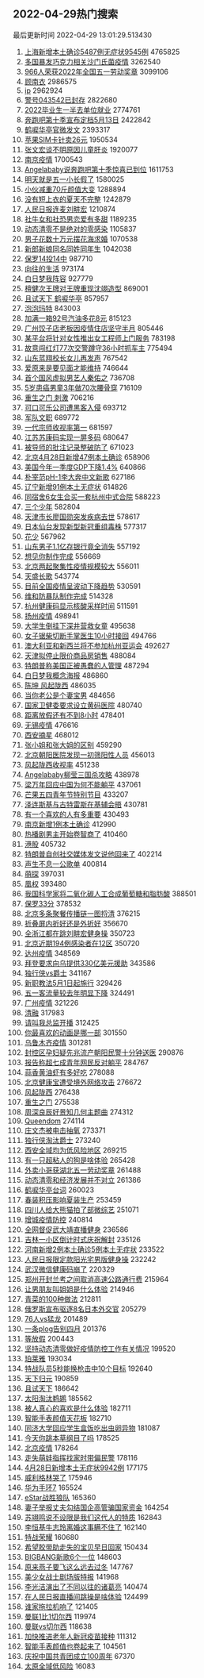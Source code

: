 ## 2022-04-29热门搜索 
最后更新时间 2022-04-29 13:01:29.513430 
1. [上海新增本土确诊5487例无症状9545例](https://s.weibo.com/weibo?q=%23%E4%B8%8A%E6%B5%B7%E6%96%B0%E5%A2%9E%E6%9C%AC%E5%9C%9F%E7%A1%AE%E8%AF%8A5487%E4%BE%8B%E6%97%A0%E7%97%87%E7%8A%B69545%E4%BE%8B%23&Refer=top) 4765825
1. [多国暴发巧克力相关沙门氏菌疫情](https://s.weibo.com/weibo?q=%23%E5%A4%9A%E5%9B%BD%E6%9A%B4%E5%8F%91%E5%B7%A7%E5%85%8B%E5%8A%9B%E7%9B%B8%E5%85%B3%E6%B2%99%E9%97%A8%E6%B0%8F%E8%8F%8C%E7%96%AB%E6%83%85%23&Refer=top) 3262540
1. [966人荣获2022年全国五一劳动奖章](https://s.weibo.com/weibo?q=%23966%E4%BA%BA%E8%8D%A3%E8%8E%B72022%E5%B9%B4%E5%85%A8%E5%9B%BD%E4%BA%94%E4%B8%80%E5%8A%B3%E5%8A%A8%E5%A5%96%E7%AB%A0%23&Refer=top) 3099106
1. [顾南衣](https://s.weibo.com/weibo?q=%23%E9%A1%BE%E5%8D%97%E8%A1%A3%23&Refer=top) 2986575
1. [ip](https://s.weibo.com/weibo?q=ip&Refer=top) 2962924
1. [警号043542已封存](https://s.weibo.com/weibo?q=%23%E8%AD%A6%E5%8F%B7043542%E5%B7%B2%E5%B0%81%E5%AD%98%23&Refer=top) 2822680
1. [2022毕业生一半去单位就业](https://s.weibo.com/weibo?q=%232022%E6%AF%95%E4%B8%9A%E7%94%9F%E4%B8%80%E5%8D%8A%E5%8E%BB%E5%8D%95%E4%BD%8D%E5%B0%B1%E4%B8%9A%23&Refer=top) 2774761
1. [奔跑吧第十季宣布定档5月13日](https://s.weibo.com/weibo?q=%23%E5%A5%94%E8%B7%91%E5%90%A7%E7%AC%AC%E5%8D%81%E5%AD%A3%E5%AE%A3%E5%B8%83%E5%AE%9A%E6%A1%A35%E6%9C%8813%E6%97%A5%23&Refer=top) 2422842
1. [鹤唳华亭官微发文](https://s.weibo.com/weibo?q=%23%E9%B9%A4%E5%94%B3%E5%8D%8E%E4%BA%AD%E5%AE%98%E5%BE%AE%E5%8F%91%E6%96%87%23&Refer=top) 2393317
1. [苹果SIM卡针卖26元](https://s.weibo.com/weibo?q=%23%E8%8B%B9%E6%9E%9CSIM%E5%8D%A1%E9%92%88%E5%8D%9626%E5%85%83%23&Refer=top) 1950534
1. [张文宏谈不明原因儿童肝炎](https://s.weibo.com/weibo?q=%23%E5%BC%A0%E6%96%87%E5%AE%8F%E8%B0%88%E4%B8%8D%E6%98%8E%E5%8E%9F%E5%9B%A0%E5%84%BF%E7%AB%A5%E8%82%9D%E7%82%8E%23&Refer=top) 1920077
1. [南京疫情](https://s.weibo.com/weibo?q=%23%E5%8D%97%E4%BA%AC%E7%96%AB%E6%83%85%23&Refer=top) 1700543
1. [Angelababy说奔跑吧第十季惊喜已到位](https://s.weibo.com/weibo?q=%23Angelababy%E8%AF%B4%E5%A5%94%E8%B7%91%E5%90%A7%E7%AC%AC%E5%8D%81%E5%AD%A3%E6%83%8A%E5%96%9C%E5%B7%B2%E5%88%B0%E4%BD%8D%23&Refer=top) 1611753
1. [明天就是五一小长假了](https://s.weibo.com/weibo?q=%23%E6%98%8E%E5%A4%A9%E5%B0%B1%E6%98%AF%E4%BA%94%E4%B8%80%E5%B0%8F%E9%95%BF%E5%81%87%E4%BA%86%23&Refer=top) 1580025
1. [小伙减重70斤颜值大变](https://s.weibo.com/weibo?q=%23%E5%B0%8F%E4%BC%99%E5%87%8F%E9%87%8D70%E6%96%A4%E9%A2%9C%E5%80%BC%E5%A4%A7%E5%8F%98%23&Refer=top) 1288894
1. [没有短上衣的夏天不完整](https://s.weibo.com/weibo?q=%23%E6%B2%A1%E6%9C%89%E7%9F%AD%E4%B8%8A%E8%A1%A3%E7%9A%84%E5%A4%8F%E5%A4%A9%E4%B8%8D%E5%AE%8C%E6%95%B4%23&Refer=top) 1242879
1. [人民日报连麦刘畊宏](https://s.weibo.com/weibo?q=%23%E4%BA%BA%E6%B0%91%E6%97%A5%E6%8A%A5%E8%BF%9E%E9%BA%A6%E5%88%98%E7%95%8A%E5%AE%8F%23&Refer=top) 1210874
1. [社牛女和社恐男恋爱有多甜](https://s.weibo.com/weibo?q=%23%E7%A4%BE%E7%89%9B%E5%A5%B3%E5%92%8C%E7%A4%BE%E6%81%90%E7%94%B7%E6%81%8B%E7%88%B1%E6%9C%89%E5%A4%9A%E7%94%9C%23&Refer=top) 1189235
1. [动态清零不是绝对的零感染](https://s.weibo.com/weibo?q=%23%E5%8A%A8%E6%80%81%E6%B8%85%E9%9B%B6%E4%B8%8D%E6%98%AF%E7%BB%9D%E5%AF%B9%E7%9A%84%E9%9B%B6%E6%84%9F%E6%9F%93%23&Refer=top) 1105837
1. [男子花数十万元摆花海求婚](https://s.weibo.com/weibo?q=%23%E7%94%B7%E5%AD%90%E8%8A%B1%E6%95%B0%E5%8D%81%E4%B8%87%E5%85%83%E6%91%86%E8%8A%B1%E6%B5%B7%E6%B1%82%E5%A9%9A%23&Refer=top) 1070538
1. [新郎新娘同名同姓同年生](https://s.weibo.com/weibo?q=%23%E6%96%B0%E9%83%8E%E6%96%B0%E5%A8%98%E5%90%8C%E5%90%8D%E5%90%8C%E5%A7%93%E5%90%8C%E5%B9%B4%E7%94%9F%23&Refer=top) 1042038
1. [保罗14投14中](https://s.weibo.com/weibo?q=%23%E4%BF%9D%E7%BD%9714%E6%8A%9514%E4%B8%AD%23&Refer=top) 987710
1. [向往的生活](https://s.weibo.com/weibo?q=%E5%90%91%E5%BE%80%E7%9A%84%E7%94%9F%E6%B4%BB&Refer=top) 973174
1. [白日梦我阵容](https://s.weibo.com/weibo?q=%E7%99%BD%E6%97%A5%E6%A2%A6%E6%88%91%E9%98%B5%E5%AE%B9&Refer=top) 927779
1. [檀健次王牌对王牌重现沈翊造型](https://s.weibo.com/weibo?q=%23%E6%AA%80%E5%81%A5%E6%AC%A1%E7%8E%8B%E7%89%8C%E5%AF%B9%E7%8E%8B%E7%89%8C%E9%87%8D%E7%8E%B0%E6%B2%88%E7%BF%8A%E9%80%A0%E5%9E%8B%23&Refer=top) 869001
1. [且试天下 鹤唳华亭](https://s.weibo.com/weibo?q=%E4%B8%94%E8%AF%95%E5%A4%A9%E4%B8%8B%20%E9%B9%A4%E5%94%B3%E5%8D%8E%E4%BA%AD&Refer=top) 857957
1. [泡泡玛特](https://s.weibo.com/weibo?q=%E6%B3%A1%E6%B3%A1%E7%8E%9B%E7%89%B9&Refer=top) 843003
1. [加满一箱92号汽油多花8元](https://s.weibo.com/weibo?q=%23%E5%8A%A0%E6%BB%A1%E4%B8%80%E7%AE%B192%E5%8F%B7%E6%B1%BD%E6%B2%B9%E5%A4%9A%E8%8A%B18%E5%85%83%23&Refer=top) 815123
1. [广州饺子店老板因疫情住店坚守半月](https://s.weibo.com/weibo?q=%23%E5%B9%BF%E5%B7%9E%E9%A5%BA%E5%AD%90%E5%BA%97%E8%80%81%E6%9D%BF%E5%9B%A0%E7%96%AB%E6%83%85%E4%BD%8F%E5%BA%97%E5%9D%9A%E5%AE%88%E5%8D%8A%E6%9C%88%23&Refer=top) 805446
1. [某平台将针对女性推出女工程师上门服务](https://s.weibo.com/weibo?q=%23%E6%9F%90%E5%B9%B3%E5%8F%B0%E5%B0%86%E9%92%88%E5%AF%B9%E5%A5%B3%E6%80%A7%E6%8E%A8%E5%87%BA%E5%A5%B3%E5%B7%A5%E7%A8%8B%E5%B8%88%E4%B8%8A%E9%97%A8%E6%9C%8D%E5%8A%A1%23&Refer=top) 783198
1. [故意闯红灯77次交警蹲守36小时抓车主](https://s.weibo.com/weibo?q=%23%E6%95%85%E6%84%8F%E9%97%AF%E7%BA%A2%E7%81%AF77%E6%AC%A1%E4%BA%A4%E8%AD%A6%E8%B9%B2%E5%AE%8836%E5%B0%8F%E6%97%B6%E6%8A%93%E8%BD%A6%E4%B8%BB%23&Refer=top) 775494
1. [山东蓝翔校长女儿再发声](https://s.weibo.com/weibo?q=%23%E5%B1%B1%E4%B8%9C%E8%93%9D%E7%BF%94%E6%A0%A1%E9%95%BF%E5%A5%B3%E5%84%BF%E5%86%8D%E5%8F%91%E5%A3%B0%23&Refer=top) 767542
1. [爱原来是要见面才能维持](https://s.weibo.com/weibo?q=%23%E7%88%B1%E5%8E%9F%E6%9D%A5%E6%98%AF%E8%A6%81%E8%A7%81%E9%9D%A2%E6%89%8D%E8%83%BD%E7%BB%B4%E6%8C%81%23&Refer=top) 746644
1. [首个国风虚拟男艺人秦佑之](https://s.weibo.com/weibo?q=%23%E9%A6%96%E4%B8%AA%E5%9B%BD%E9%A3%8E%E8%99%9A%E6%8B%9F%E7%94%B7%E8%89%BA%E4%BA%BA%E7%A7%A6%E4%BD%91%E4%B9%8B%23&Refer=top) 736708
1. [5岁患癌男童3年做70次腰骨穿](https://s.weibo.com/weibo?q=5%E5%B2%81%E6%82%A3%E7%99%8C%E7%94%B7%E7%AB%A53%E5%B9%B4%E5%81%9A70%E6%AC%A1%E8%85%B0%E9%AA%A8%E7%A9%BF&Refer=top) 716109
1. [重生之门 刺激](https://s.weibo.com/weibo?q=%E9%87%8D%E7%94%9F%E4%B9%8B%E9%97%A8%20%E5%88%BA%E6%BF%80&Refer=top) 706216
1. [可口可乐公司遭黑客入侵](https://s.weibo.com/weibo?q=%23%E5%8F%AF%E5%8F%A3%E5%8F%AF%E4%B9%90%E5%85%AC%E5%8F%B8%E9%81%AD%E9%BB%91%E5%AE%A2%E5%85%A5%E4%BE%B5%23&Refer=top) 693712
1. [军队文职](https://s.weibo.com/weibo?q=%E5%86%9B%E9%98%9F%E6%96%87%E8%81%8C&Refer=top) 689772
1. [一代宗师收视率第一](https://s.weibo.com/weibo?q=%23%E4%B8%80%E4%BB%A3%E5%AE%97%E5%B8%88%E6%94%B6%E8%A7%86%E7%8E%87%E7%AC%AC%E4%B8%80%23&Refer=top) 681597
1. [江苏苏康码实现一屏多码](https://s.weibo.com/weibo?q=%23%E6%B1%9F%E8%8B%8F%E8%8B%8F%E5%BA%B7%E7%A0%81%E5%AE%9E%E7%8E%B0%E4%B8%80%E5%B1%8F%E5%A4%9A%E7%A0%81%23&Refer=top) 680647
1. [被导师的批注记录整破防了](https://s.weibo.com/weibo?q=%23%E8%A2%AB%E5%AF%BC%E5%B8%88%E7%9A%84%E6%89%B9%E6%B3%A8%E8%AE%B0%E5%BD%95%E6%95%B4%E7%A0%B4%E9%98%B2%E4%BA%86%23&Refer=top) 671023
1. [北京4月28日新增47例本土确诊](https://s.weibo.com/weibo?q=%23%E5%8C%97%E4%BA%AC4%E6%9C%8828%E6%97%A5%E6%96%B0%E5%A2%9E47%E4%BE%8B%E6%9C%AC%E5%9C%9F%E7%A1%AE%E8%AF%8A%23&Refer=top) 658906
1. [美国今年一季度GDP下降1.4%](https://s.weibo.com/weibo?q=%23%E7%BE%8E%E5%9B%BD%E4%BB%8A%E5%B9%B4%E4%B8%80%E5%AD%A3%E5%BA%A6GDP%E4%B8%8B%E9%99%8D1.4%25%23&Refer=top) 640866
1. [朴宰范pH-1李大奔中文新歌](https://s.weibo.com/weibo?q=%23%E6%9C%B4%E5%AE%B0%E8%8C%83pH-1%E6%9D%8E%E5%A4%A7%E5%A5%94%E4%B8%AD%E6%96%87%E6%96%B0%E6%AD%8C%23&Refer=top) 627186
1. [辽宁新增91例本土无症状](https://s.weibo.com/weibo?q=%23%E8%BE%BD%E5%AE%81%E6%96%B0%E5%A2%9E91%E4%BE%8B%E6%9C%AC%E5%9C%9F%E6%97%A0%E7%97%87%E7%8A%B6%23&Refer=top) 614826
1. [同宿舍6女生合买一套杭州中式合院](https://s.weibo.com/weibo?q=%23%E5%90%8C%E5%AE%BF%E8%88%8D6%E5%A5%B3%E7%94%9F%E5%90%88%E4%B9%B0%E4%B8%80%E5%A5%97%E6%9D%AD%E5%B7%9E%E4%B8%AD%E5%BC%8F%E5%90%88%E9%99%A2%23&Refer=top) 588223
1. [三个少年](https://s.weibo.com/weibo?q=%23%E4%B8%89%E4%B8%AA%E5%B0%91%E5%B9%B4%23&Refer=top) 582804
1. [天津市长廖国勋突发疾病去世](https://s.weibo.com/weibo?q=%E5%A4%A9%E6%B4%A5%E5%B8%82%E9%95%BF%E5%BB%96%E5%9B%BD%E5%8B%8B%E7%AA%81%E5%8F%91%E7%96%BE%E7%97%85%E5%8E%BB%E4%B8%96&Refer=top) 578617
1. [日本仙台发现新型新冠重组毒株](https://s.weibo.com/weibo?q=%23%E6%97%A5%E6%9C%AC%E4%BB%99%E5%8F%B0%E5%8F%91%E7%8E%B0%E6%96%B0%E5%9E%8B%E6%96%B0%E5%86%A0%E9%87%8D%E7%BB%84%E6%AF%92%E6%A0%AA%23&Refer=top) 577317
1. [花少](https://s.weibo.com/weibo?q=%E8%8A%B1%E5%B0%91&Refer=top) 567962
1. [山东男子1.1亿存银行竟全消失](https://s.weibo.com/weibo?q=%23%E5%B1%B1%E4%B8%9C%E7%94%B7%E5%AD%901.1%E4%BA%BF%E5%AD%98%E9%93%B6%E8%A1%8C%E7%AB%9F%E5%85%A8%E6%B6%88%E5%A4%B1%23&Refer=top) 557192
1. [想见你制作完成](https://s.weibo.com/weibo?q=%23%E6%83%B3%E8%A7%81%E4%BD%A0%E5%88%B6%E4%BD%9C%E5%AE%8C%E6%88%90%23&Refer=top) 556669
1. [北京两起聚集性疫情规模较大](https://s.weibo.com/weibo?q=%23%E5%8C%97%E4%BA%AC%E4%B8%A4%E8%B5%B7%E8%81%9A%E9%9B%86%E6%80%A7%E7%96%AB%E6%83%85%E8%A7%84%E6%A8%A1%E8%BE%83%E5%A4%A7%23&Refer=top) 556011
1. [天盛长歌](https://s.weibo.com/weibo?q=%E5%A4%A9%E7%9B%9B%E9%95%BF%E6%AD%8C&Refer=top) 543774
1. [目前全国疫情呈波动下降趋势](https://s.weibo.com/weibo?q=%23%E7%9B%AE%E5%89%8D%E5%85%A8%E5%9B%BD%E7%96%AB%E6%83%85%E5%91%88%E6%B3%A2%E5%8A%A8%E4%B8%8B%E9%99%8D%E8%B6%8B%E5%8A%BF%23&Refer=top) 530591
1. [维和防暴队制作完成](https://s.weibo.com/weibo?q=%23%E7%BB%B4%E5%92%8C%E9%98%B2%E6%9A%B4%E9%98%9F%E5%88%B6%E4%BD%9C%E5%AE%8C%E6%88%90%23&Refer=top) 514328
1. [杭州健康码显示核酸采样时间](https://s.weibo.com/weibo?q=%23%E6%9D%AD%E5%B7%9E%E5%81%A5%E5%BA%B7%E7%A0%81%E6%98%BE%E7%A4%BA%E6%A0%B8%E9%85%B8%E9%87%87%E6%A0%B7%E6%97%B6%E9%97%B4%23&Refer=top) 511591
1. [扬州疫情](https://s.weibo.com/weibo?q=%23%E6%89%AC%E5%B7%9E%E7%96%AB%E6%83%85%23&Refer=top) 498941
1. [大学生倒挂下深井营救女童](https://s.weibo.com/weibo?q=%23%E5%A4%A7%E5%AD%A6%E7%94%9F%E5%80%92%E6%8C%82%E4%B8%8B%E6%B7%B1%E4%BA%95%E8%90%A5%E6%95%91%E5%A5%B3%E7%AB%A5%23&Refer=top) 495638
1. [女子锯柴切断手掌医生10小时接回](https://s.weibo.com/weibo?q=%23%E5%A5%B3%E5%AD%90%E9%94%AF%E6%9F%B4%E5%88%87%E6%96%AD%E6%89%8B%E6%8E%8C%E5%8C%BB%E7%94%9F10%E5%B0%8F%E6%97%B6%E6%8E%A5%E5%9B%9E%23&Refer=top) 494766
1. [澳大利亚和新西兰将不参加杭州亚运会](https://s.weibo.com/weibo?q=%23%E6%BE%B3%E5%A4%A7%E5%88%A9%E4%BA%9A%E5%92%8C%E6%96%B0%E8%A5%BF%E5%85%B0%E5%B0%86%E4%B8%8D%E5%8F%82%E5%8A%A0%E6%9D%AD%E5%B7%9E%E4%BA%9A%E8%BF%90%E4%BC%9A%23&Refer=top) 492627
1. [天津拟停止限价商品房销售](https://s.weibo.com/weibo?q=%E5%A4%A9%E6%B4%A5%E6%8B%9F%E5%81%9C%E6%AD%A2%E9%99%90%E4%BB%B7%E5%95%86%E5%93%81%E6%88%BF%E9%94%80%E5%94%AE&Refer=top) 488084
1. [特朗普称美国正被愚蠢的人管理](https://s.weibo.com/weibo?q=%23%E7%89%B9%E6%9C%97%E6%99%AE%E7%A7%B0%E7%BE%8E%E5%9B%BD%E6%AD%A3%E8%A2%AB%E6%84%9A%E8%A0%A2%E7%9A%84%E4%BA%BA%E7%AE%A1%E7%90%86%23&Refer=top) 487294
1. [白日梦我概念海报](https://s.weibo.com/weibo?q=%23%E7%99%BD%E6%97%A5%E6%A2%A6%E6%88%91%E6%A6%82%E5%BF%B5%E6%B5%B7%E6%8A%A5%23&Refer=top) 486860
1. [陈坤 风起陇西](https://s.weibo.com/weibo?q=%E9%99%88%E5%9D%A4%20%E9%A3%8E%E8%B5%B7%E9%99%87%E8%A5%BF&Refer=top) 486035
1. [当你老公是个妻宝男](https://s.weibo.com/weibo?q=%23%E5%BD%93%E4%BD%A0%E8%80%81%E5%85%AC%E6%98%AF%E4%B8%AA%E5%A6%BB%E5%AE%9D%E7%94%B7%23&Refer=top) 484656
1. [国家卫健委要求设立黄码医院](https://s.weibo.com/weibo?q=%23%E5%9B%BD%E5%AE%B6%E5%8D%AB%E5%81%A5%E5%A7%94%E8%A6%81%E6%B1%82%E8%AE%BE%E7%AB%8B%E9%BB%84%E7%A0%81%E5%8C%BB%E9%99%A2%23&Refer=top) 480740
1. [距离放假还有不到8小时](https://s.weibo.com/weibo?q=%23%E8%B7%9D%E7%A6%BB%E6%94%BE%E5%81%87%E8%BF%98%E6%9C%89%E4%B8%8D%E5%88%B08%E5%B0%8F%E6%97%B6%23&Refer=top) 478401
1. [无锡疫情](https://s.weibo.com/weibo?q=%23%E6%97%A0%E9%94%A1%E7%96%AB%E6%83%85%23&Refer=top) 476616
1. [西安摘星](https://s.weibo.com/weibo?q=%23%E8%A5%BF%E5%AE%89%E6%91%98%E6%98%9F%23&Refer=top) 468012
1. [张小姐和张大姐的区别](https://s.weibo.com/weibo?q=%23%E5%BC%A0%E5%B0%8F%E5%A7%90%E5%92%8C%E5%BC%A0%E5%A4%A7%E5%A7%90%E7%9A%84%E5%8C%BA%E5%88%AB%23&Refer=top) 459290
1. [北京朝阳医院发现一初筛阳性人员](https://s.weibo.com/weibo?q=%23%E5%8C%97%E4%BA%AC%E6%9C%9D%E9%98%B3%E5%8C%BB%E9%99%A2%E5%8F%91%E7%8E%B0%E4%B8%80%E5%88%9D%E7%AD%9B%E9%98%B3%E6%80%A7%E4%BA%BA%E5%91%98%23&Refer=top) 456013
1. [风起陇西收视率](https://s.weibo.com/weibo?q=%23%E9%A3%8E%E8%B5%B7%E9%99%87%E8%A5%BF%E6%94%B6%E8%A7%86%E7%8E%87%23&Refer=top) 451238
1. [Angelababy柳莹三国杀攻略](https://s.weibo.com/weibo?q=Angelababy%E6%9F%B3%E8%8E%B9%E4%B8%89%E5%9B%BD%E6%9D%80%E6%94%BB%E7%95%A5&Refer=top) 438978
1. [梁万年回应中国为何不能躺平](https://s.weibo.com/weibo?q=%23%E6%A2%81%E4%B8%87%E5%B9%B4%E5%9B%9E%E5%BA%94%E4%B8%AD%E5%9B%BD%E4%B8%BA%E4%BD%95%E4%B8%8D%E8%83%BD%E8%BA%BA%E5%B9%B3%23&Refer=top) 437061
1. [芒果五四青年节特别节目](https://s.weibo.com/weibo?q=%E8%8A%92%E6%9E%9C%E4%BA%94%E5%9B%9B%E9%9D%92%E5%B9%B4%E8%8A%82%E7%89%B9%E5%88%AB%E8%8A%82%E7%9B%AE&Refer=top) 433207
1. [泽连斯基与古特雷斯在基辅会晤](https://s.weibo.com/weibo?q=%23%E6%B3%BD%E8%BF%9E%E6%96%AF%E5%9F%BA%E4%B8%8E%E5%8F%A4%E7%89%B9%E9%9B%B7%E6%96%AF%E5%9C%A8%E5%9F%BA%E8%BE%85%E4%BC%9A%E6%99%A4%23&Refer=top) 430781
1. [有一个喜欢的人有多重要](https://s.weibo.com/weibo?q=%23%E6%9C%89%E4%B8%80%E4%B8%AA%E5%96%9C%E6%AC%A2%E7%9A%84%E4%BA%BA%E6%9C%89%E5%A4%9A%E9%87%8D%E8%A6%81%23&Refer=top) 430493
1. [南京新增1例本土确诊](https://s.weibo.com/weibo?q=%E5%8D%97%E4%BA%AC%E6%96%B0%E5%A2%9E1%E4%BE%8B%E6%9C%AC%E5%9C%9F%E7%A1%AE%E8%AF%8A&Refer=top) 412990
1. [热播剧男主开始卷智商了](https://s.weibo.com/weibo?q=%23%E7%83%AD%E6%92%AD%E5%89%A7%E7%94%B7%E4%B8%BB%E5%BC%80%E5%A7%8B%E5%8D%B7%E6%99%BA%E5%95%86%E4%BA%86%23&Refer=top) 410460
1. [港股](https://s.weibo.com/weibo?q=%E6%B8%AF%E8%82%A1&Refer=top) 405732
1. [特朗普自创社交媒体发文说他回来了](https://s.weibo.com/weibo?q=%23%E7%89%B9%E6%9C%97%E6%99%AE%E8%87%AA%E5%88%9B%E7%A4%BE%E4%BA%A4%E5%AA%92%E4%BD%93%E5%8F%91%E6%96%87%E8%AF%B4%E4%BB%96%E5%9B%9E%E6%9D%A5%E4%BA%86%23&Refer=top) 402214
1. [声生不息一公歌单](https://s.weibo.com/weibo?q=%23%E5%A3%B0%E7%94%9F%E4%B8%8D%E6%81%AF%E4%B8%80%E5%85%AC%E6%AD%8C%E5%8D%95%23&Refer=top) 400814
1. [萌探](https://s.weibo.com/weibo?q=%E8%90%8C%E6%8E%A2&Refer=top) 397031
1. [凰权](https://s.weibo.com/weibo?q=%E5%87%B0%E6%9D%83&Refer=top) 393480
1. [我国科学家将二氧化碳人工合成葡萄糖和脂肪酸](https://s.weibo.com/weibo?q=%23%E6%88%91%E5%9B%BD%E7%A7%91%E5%AD%A6%E5%AE%B6%E5%B0%86%E4%BA%8C%E6%B0%A7%E5%8C%96%E7%A2%B3%E4%BA%BA%E5%B7%A5%E5%90%88%E6%88%90%E8%91%A1%E8%90%84%E7%B3%96%E5%92%8C%E8%84%82%E8%82%AA%E9%85%B8%23&Refer=top) 388501
1. [保罗33分](https://s.weibo.com/weibo?q=%23%E4%BF%9D%E7%BD%9733%E5%88%86%23&Refer=top) 378532
1. [北京多条聚餐传播链一图捋清](https://s.weibo.com/weibo?q=%23%E5%8C%97%E4%BA%AC%E5%A4%9A%E6%9D%A1%E8%81%9A%E9%A4%90%E4%BC%A0%E6%92%AD%E9%93%BE%E4%B8%80%E5%9B%BE%E6%8D%8B%E6%B8%85%23&Refer=top) 376215
1. [折叠屏内折好还是外折好](https://s.weibo.com/weibo?q=%23%E6%8A%98%E5%8F%A0%E5%B1%8F%E5%86%85%E6%8A%98%E5%A5%BD%E8%BF%98%E6%98%AF%E5%A4%96%E6%8A%98%E5%A5%BD%23&Refer=top) 356670
1. [全浙江都在跳刘畊宏健身操](https://s.weibo.com/weibo?q=%23%E5%85%A8%E6%B5%99%E6%B1%9F%E9%83%BD%E5%9C%A8%E8%B7%B3%E5%88%98%E7%95%8A%E5%AE%8F%E5%81%A5%E8%BA%AB%E6%93%8D%23&Refer=top) 350723
1. [北京近期194例感染者在12区](https://s.weibo.com/weibo?q=%23%E5%8C%97%E4%BA%AC%E8%BF%91%E6%9C%9F194%E4%BE%8B%E6%84%9F%E6%9F%93%E8%80%85%E5%9C%A812%E5%8C%BA%23&Refer=top) 350720
1. [达州疫情](https://s.weibo.com/weibo?q=%E8%BE%BE%E5%B7%9E%E7%96%AB%E6%83%85&Refer=top) 348569
1. [拜登要求向乌提供330亿美元援助](https://s.weibo.com/weibo?q=%23%E6%8B%9C%E7%99%BB%E8%A6%81%E6%B1%82%E5%90%91%E4%B9%8C%E6%8F%90%E4%BE%9B330%E4%BA%BF%E7%BE%8E%E5%85%83%E6%8F%B4%E5%8A%A9%23&Refer=top) 343586
1. [独行侠vs爵士](https://s.weibo.com/weibo?q=%23%E7%8B%AC%E8%A1%8C%E4%BE%A0vs%E7%88%B5%E5%A3%AB%23&Refer=top) 341167
1. [新职教法5月1日起施行](https://s.weibo.com/weibo?q=%23%E6%96%B0%E8%81%8C%E6%95%99%E6%B3%955%E6%9C%881%E6%97%A5%E8%B5%B7%E6%96%BD%E8%A1%8C%23&Refer=top) 329426
1. [五一客流量较去年明显下降](https://s.weibo.com/weibo?q=%23%E4%BA%94%E4%B8%80%E5%AE%A2%E6%B5%81%E9%87%8F%E8%BE%83%E5%8E%BB%E5%B9%B4%E6%98%8E%E6%98%BE%E4%B8%8B%E9%99%8D%23&Refer=top) 324491
1. [广州疫情](https://s.weibo.com/weibo?q=%E5%B9%BF%E5%B7%9E%E7%96%AB%E6%83%85&Refer=top) 321226
1. [清融](https://s.weibo.com/weibo?q=%E6%B8%85%E8%9E%8D&Refer=top) 317983
1. [请叫我总监开播](https://s.weibo.com/weibo?q=%23%E8%AF%B7%E5%8F%AB%E6%88%91%E6%80%BB%E7%9B%91%E5%BC%80%E6%92%AD%23&Refer=top) 312425
1. [你最喜欢的动画是哪一部](https://s.weibo.com/weibo?q=%23%E4%BD%A0%E6%9C%80%E5%96%9C%E6%AC%A2%E7%9A%84%E5%8A%A8%E7%94%BB%E6%98%AF%E5%93%AA%E4%B8%80%E9%83%A8%23&Refer=top) 301550
1. [乌鲁木齐疫情](https://s.weibo.com/weibo?q=%E4%B9%8C%E9%B2%81%E6%9C%A8%E9%BD%90%E7%96%AB%E6%83%85&Refer=top) 301281
1. [封控区孕妇疑先兆流产朝阳民警十分钟送医](https://s.weibo.com/weibo?q=%23%E5%B0%81%E6%8E%A7%E5%8C%BA%E5%AD%95%E5%A6%87%E7%96%91%E5%85%88%E5%85%86%E6%B5%81%E4%BA%A7%E6%9C%9D%E9%98%B3%E6%B0%91%E8%AD%A6%E5%8D%81%E5%88%86%E9%92%9F%E9%80%81%E5%8C%BB%23&Refer=top) 290876
1. [报告称超七成青年网民反对躺平](https://s.weibo.com/weibo?q=%23%E6%8A%A5%E5%91%8A%E7%A7%B0%E8%B6%85%E4%B8%83%E6%88%90%E9%9D%92%E5%B9%B4%E7%BD%91%E6%B0%91%E5%8F%8D%E5%AF%B9%E8%BA%BA%E5%B9%B3%23&Refer=top) 284767
1. [蒜香黄油虾有多好吃](https://s.weibo.com/weibo?q=%23%E8%92%9C%E9%A6%99%E9%BB%84%E6%B2%B9%E8%99%BE%E6%9C%89%E5%A4%9A%E5%A5%BD%E5%90%83%23&Refer=top) 278088
1. [北京健康宝遭受境外网络攻击](https://s.weibo.com/weibo?q=%23%E5%8C%97%E4%BA%AC%E5%81%A5%E5%BA%B7%E5%AE%9D%E9%81%AD%E5%8F%97%E5%A2%83%E5%A4%96%E7%BD%91%E7%BB%9C%E6%94%BB%E5%87%BB%23&Refer=top) 276672
1. [风起陇西](https://s.weibo.com/weibo?q=%23%E9%A3%8E%E8%B5%B7%E9%99%87%E8%A5%BF%23&Refer=top) 276438
1. [重生之门](https://s.weibo.com/weibo?q=%23%E9%87%8D%E7%94%9F%E4%B9%8B%E9%97%A8%23&Refer=top) 275538
1. [周深良辰好景知几何主题曲](https://s.weibo.com/weibo?q=%23%E5%91%A8%E6%B7%B1%E8%89%AF%E8%BE%B0%E5%A5%BD%E6%99%AF%E7%9F%A5%E5%87%A0%E4%BD%95%E4%B8%BB%E9%A2%98%E6%9B%B2%23&Refer=top) 274312
1. [Queendom](https://s.weibo.com/weibo?q=Queendom&Refer=top) 274114
1. [庄文杰被电击抽氧](https://s.weibo.com/weibo?q=%E5%BA%84%E6%96%87%E6%9D%B0%E8%A2%AB%E7%94%B5%E5%87%BB%E6%8A%BD%E6%B0%A7&Refer=top) 273371
1. [独行侠淘汰爵士](https://s.weibo.com/weibo?q=%23%E7%8B%AC%E8%A1%8C%E4%BE%A0%E6%B7%98%E6%B1%B0%E7%88%B5%E5%A3%AB%23&Refer=top) 273240
1. [西安全域均为低风险地区](https://s.weibo.com/weibo?q=%23%E8%A5%BF%E5%AE%89%E5%85%A8%E5%9F%9F%E5%9D%87%E4%B8%BA%E4%BD%8E%E9%A3%8E%E9%99%A9%E5%9C%B0%E5%8C%BA%23&Refer=top) 269215
1. [有一只超粘人的狗是啥体验](https://s.weibo.com/weibo?q=%23%E6%9C%89%E4%B8%80%E5%8F%AA%E8%B6%85%E7%B2%98%E4%BA%BA%E7%9A%84%E7%8B%97%E6%98%AF%E5%95%A5%E4%BD%93%E9%AA%8C%23&Refer=top) 265428
1. [外卖小哥获湖北五一劳动奖章](https://s.weibo.com/weibo?q=%23%E5%A4%96%E5%8D%96%E5%B0%8F%E5%93%A5%E8%8E%B7%E6%B9%96%E5%8C%97%E4%BA%94%E4%B8%80%E5%8A%B3%E5%8A%A8%E5%A5%96%E7%AB%A0%23&Refer=top) 261488
1. [动态清零和经济发展并不对立](https://s.weibo.com/weibo?q=%23%E5%8A%A8%E6%80%81%E6%B8%85%E9%9B%B6%E5%92%8C%E7%BB%8F%E6%B5%8E%E5%8F%91%E5%B1%95%E5%B9%B6%E4%B8%8D%E5%AF%B9%E7%AB%8B%23&Refer=top) 261386
1. [鹤唳华亭台词](https://s.weibo.com/weibo?q=%23%E9%B9%A4%E5%94%B3%E5%8D%8E%E4%BA%AD%E5%8F%B0%E8%AF%8D%23&Refer=top) 260023
1. [春装积压影响夏装生产](https://s.weibo.com/weibo?q=%23%E6%98%A5%E8%A3%85%E7%A7%AF%E5%8E%8B%E5%BD%B1%E5%93%8D%E5%A4%8F%E8%A3%85%E7%94%9F%E4%BA%A7%23&Refer=top) 253459
1. [四川人给大熊猫拍了部微综艺](https://s.weibo.com/weibo?q=%23%E5%9B%9B%E5%B7%9D%E4%BA%BA%E7%BB%99%E5%A4%A7%E7%86%8A%E7%8C%AB%E6%8B%8D%E4%BA%86%E9%83%A8%E5%BE%AE%E7%BB%BC%E8%89%BA%23&Refer=top) 251071
1. [增城疫情防控](https://s.weibo.com/weibo?q=%E5%A2%9E%E5%9F%8E%E7%96%AB%E6%83%85%E9%98%B2%E6%8E%A7&Refer=top) 240814
1. [全网督促武大靖直播健身](https://s.weibo.com/weibo?q=%23%E5%85%A8%E7%BD%91%E7%9D%A3%E4%BF%83%E6%AD%A6%E5%A4%A7%E9%9D%96%E7%9B%B4%E6%92%AD%E5%81%A5%E8%BA%AB%23&Refer=top) 236586
1. [吉林一小区倒计时式庆祝解封](https://s.weibo.com/weibo?q=%23%E5%90%89%E6%9E%97%E4%B8%80%E5%B0%8F%E5%8C%BA%E5%80%92%E8%AE%A1%E6%97%B6%E5%BC%8F%E5%BA%86%E7%A5%9D%E8%A7%A3%E5%B0%81%23&Refer=top) 235126
1. [河南新增2例本土确诊5例本土无症状](https://s.weibo.com/weibo?q=%23%E6%B2%B3%E5%8D%97%E6%96%B0%E5%A2%9E2%E4%BE%8B%E6%9C%AC%E5%9C%9F%E7%A1%AE%E8%AF%8A5%E4%BE%8B%E6%9C%AC%E5%9C%9F%E6%97%A0%E7%97%87%E7%8A%B6%23&Refer=top) 233522
1. [人民日报限定款阳光宅男版健身操](https://s.weibo.com/weibo?q=%23%E4%BA%BA%E6%B0%91%E6%97%A5%E6%8A%A5%E9%99%90%E5%AE%9A%E6%AC%BE%E9%98%B3%E5%85%89%E5%AE%85%E7%94%B7%E7%89%88%E5%81%A5%E8%BA%AB%E6%93%8D%23&Refer=top) 232242
1. [武汉微信健康码崩了](https://s.weibo.com/weibo?q=%23%E6%AD%A6%E6%B1%89%E5%BE%AE%E4%BF%A1%E5%81%A5%E5%BA%B7%E7%A0%81%E5%B4%A9%E4%BA%86%23&Refer=top) 220329
1. [郑州开封兰考之间取消高速公路通行费](https://s.weibo.com/weibo?q=%23%E9%83%91%E5%B7%9E%E5%BC%80%E5%B0%81%E5%85%B0%E8%80%83%E4%B9%8B%E9%97%B4%E5%8F%96%E6%B6%88%E9%AB%98%E9%80%9F%E5%85%AC%E8%B7%AF%E9%80%9A%E8%A1%8C%E8%B4%B9%23&Refer=top) 215964
1. [让男朋友叫姐姐是什么体验](https://s.weibo.com/weibo?q=%23%E8%AE%A9%E7%94%B7%E6%9C%8B%E5%8F%8B%E5%8F%AB%E5%A7%90%E5%A7%90%E6%98%AF%E4%BB%80%E4%B9%88%E4%BD%93%E9%AA%8C%23&Refer=top) 214946
1. [青菜的100种做法](https://s.weibo.com/weibo?q=%23%E9%9D%92%E8%8F%9C%E7%9A%84100%E7%A7%8D%E5%81%9A%E6%B3%95%23&Refer=top) 212811
1. [俄罗斯宣布驱逐8名日本外交官](https://s.weibo.com/weibo?q=%23%E4%BF%84%E7%BD%97%E6%96%AF%E5%AE%A3%E5%B8%83%E9%A9%B1%E9%80%908%E5%90%8D%E6%97%A5%E6%9C%AC%E5%A4%96%E4%BA%A4%E5%AE%98%23&Refer=top) 205279
1. [76人vs猛龙](https://s.weibo.com/weibo?q=%2376%E4%BA%BAvs%E7%8C%9B%E9%BE%99%23&Refer=top) 201489
1. [一条plog告别四月](https://s.weibo.com/weibo?q=%23%E4%B8%80%E6%9D%A1plog%E5%91%8A%E5%88%AB%E5%9B%9B%E6%9C%88%23&Refer=top) 201376
1. [等放假](https://s.weibo.com/weibo?q=%23%E7%AD%89%E6%94%BE%E5%81%87%23&Refer=top) 200443
1. [坚持动态清零做好疫情防控工作有关情况](https://s.weibo.com/weibo?q=%23%E5%9D%9A%E6%8C%81%E5%8A%A8%E6%80%81%E6%B8%85%E9%9B%B6%E5%81%9A%E5%A5%BD%E7%96%AB%E6%83%85%E9%98%B2%E6%8E%A7%E5%B7%A5%E4%BD%9C%E6%9C%89%E5%85%B3%E6%83%85%E5%86%B5%23&Refer=top) 199520
1. [珀莱雅](https://s.weibo.com/weibo?q=%23%E7%8F%80%E8%8E%B1%E9%9B%85%23&Refer=top) 193034
1. [特战队员5秒能换枪击中10个目标](https://s.weibo.com/weibo?q=%23%E7%89%B9%E6%88%98%E9%98%9F%E5%91%985%E7%A7%92%E8%83%BD%E6%8D%A2%E6%9E%AA%E5%87%BB%E4%B8%AD10%E4%B8%AA%E7%9B%AE%E6%A0%87%23&Refer=top) 192640
1. [天下归元](https://s.weibo.com/weibo?q=%23%E5%A4%A9%E4%B8%8B%E5%BD%92%E5%85%83%23&Refer=top) 190859
1. [且试天下](https://s.weibo.com/weibo?q=%23%E4%B8%94%E8%AF%95%E5%A4%A9%E4%B8%8B%23&Refer=top) 186642
1. [太阳淘汰鹈鹕](https://s.weibo.com/weibo?q=%23%E5%A4%AA%E9%98%B3%E6%B7%98%E6%B1%B0%E9%B9%88%E9%B9%95%23&Refer=top) 185562
1. [被人真心的喜欢是什么体验](https://s.weibo.com/weibo?q=%23%E8%A2%AB%E4%BA%BA%E7%9C%9F%E5%BF%83%E7%9A%84%E5%96%9C%E6%AC%A2%E6%98%AF%E4%BB%80%E4%B9%88%E4%BD%93%E9%AA%8C%23&Refer=top) 182711
1. [智能手表颜值天花板](https://s.weibo.com/weibo?q=%23%E6%99%BA%E8%83%BD%E6%89%8B%E8%A1%A8%E9%A2%9C%E5%80%BC%E5%A4%A9%E8%8A%B1%E6%9D%BF%23&Refer=top) 182710
1. [同济大学回应学生盒饭吃出虫卵异物](https://s.weibo.com/weibo?q=%23%E5%90%8C%E6%B5%8E%E5%A4%A7%E5%AD%A6%E5%9B%9E%E5%BA%94%E5%AD%A6%E7%94%9F%E7%9B%92%E9%A5%AD%E5%90%83%E5%87%BA%E8%99%AB%E5%8D%B5%E5%BC%82%E7%89%A9%23&Refer=top) 181087
1. [今天你跳本草纲目了吗](https://s.weibo.com/weibo?q=%23%E4%BB%8A%E5%A4%A9%E4%BD%A0%E8%B7%B3%E6%9C%AC%E8%8D%89%E7%BA%B2%E7%9B%AE%E4%BA%86%E5%90%97%23&Refer=top) 178525
1. [北京疫情](https://s.weibo.com/weibo?q=%23%E5%8C%97%E4%BA%AC%E7%96%AB%E6%83%85%23&Refer=top) 178264
1. [走失萌娃指挥找家时带偏民警](https://s.weibo.com/weibo?q=%23%E8%B5%B0%E5%A4%B1%E8%90%8C%E5%A8%83%E6%8C%87%E6%8C%A5%E6%89%BE%E5%AE%B6%E6%97%B6%E5%B8%A6%E5%81%8F%E6%B0%91%E8%AD%A6%23&Refer=top) 178116
1. [4月28日新增本土无症状9942例](https://s.weibo.com/weibo?q=%234%E6%9C%8828%E6%97%A5%E6%96%B0%E5%A2%9E%E6%9C%AC%E5%9C%9F%E6%97%A0%E7%97%87%E7%8A%B69942%E4%BE%8B%23&Refer=top) 177175
1. [威利格林哭了](https://s.weibo.com/weibo?q=%23%E5%A8%81%E5%88%A9%E6%A0%BC%E6%9E%97%E5%93%AD%E4%BA%86%23&Refer=top) 175946
1. [华为手环7](https://s.weibo.com/weibo?q=%23%E5%8D%8E%E4%B8%BA%E6%89%8B%E7%8E%AF7%23&Refer=top) 165524
1. [eStar战胜狼队](https://s.weibo.com/weibo?q=%23eStar%E6%88%98%E8%83%9C%E7%8B%BC%E9%98%9F%23&Refer=top) 165360
1. [妻子举报丈夫勾结国企高管骗国家资金](https://s.weibo.com/weibo?q=%23%E5%A6%BB%E5%AD%90%E4%B8%BE%E6%8A%A5%E4%B8%88%E5%A4%AB%E5%8B%BE%E7%BB%93%E5%9B%BD%E4%BC%81%E9%AB%98%E7%AE%A1%E9%AA%97%E5%9B%BD%E5%AE%B6%E8%B5%84%E9%87%91%23&Refer=top) 164254
1. [苏翊鸣说不设限是我们这代人的特质](https://s.weibo.com/weibo?q=%23%E8%8B%8F%E7%BF%8A%E9%B8%A3%E8%AF%B4%E4%B8%8D%E8%AE%BE%E9%99%90%E6%98%AF%E6%88%91%E4%BB%AC%E8%BF%99%E4%BB%A3%E4%BA%BA%E7%9A%84%E7%89%B9%E8%B4%A8%23&Refer=top) 162843
1. [李恒基牛志玲离婚这事瞒不住了](https://s.weibo.com/weibo?q=%23%E6%9D%8E%E6%81%92%E5%9F%BA%E7%89%9B%E5%BF%97%E7%8E%B2%E7%A6%BB%E5%A9%9A%E8%BF%99%E4%BA%8B%E7%9E%92%E4%B8%8D%E4%BD%8F%E4%BA%86%23&Refer=top) 162140
1. [特战荣耀](https://s.weibo.com/weibo?q=%23%E7%89%B9%E6%88%98%E8%8D%A3%E8%80%80%23&Refer=top) 160680
1. [希望胶带助走失的宝贝早日回家](https://s.weibo.com/weibo?q=%23%E5%B8%8C%E6%9C%9B%E8%83%B6%E5%B8%A6%E5%8A%A9%E8%B5%B0%E5%A4%B1%E7%9A%84%E5%AE%9D%E8%B4%9D%E6%97%A9%E6%97%A5%E5%9B%9E%E5%AE%B6%23&Refer=top) 150434
1. [BIGBANG新歌6个一位](https://s.weibo.com/weibo?q=%23BIGBANG%E6%96%B0%E6%AD%8C6%E4%B8%AA%E4%B8%80%E4%BD%8D%23&Refer=top) 148603
1. [原来燕子要飞这么远去过冬](https://s.weibo.com/weibo?q=%23%E5%8E%9F%E6%9D%A5%E7%87%95%E5%AD%90%E8%A6%81%E9%A3%9E%E8%BF%99%E4%B9%88%E8%BF%9C%E5%8E%BB%E8%BF%87%E5%86%AC%23&Refer=top) 147767
1. [美少女战士剧场版特报](https://s.weibo.com/weibo?q=%23%E7%BE%8E%E5%B0%91%E5%A5%B3%E6%88%98%E5%A3%AB%E5%89%A7%E5%9C%BA%E7%89%88%E7%89%B9%E6%8A%A5%23&Refer=top) 141968
1. [李光洁演出了不同以往的诸葛亮](https://s.weibo.com/weibo?q=%23%E6%9D%8E%E5%85%89%E6%B4%81%E6%BC%94%E5%87%BA%E4%BA%86%E4%B8%8D%E5%90%8C%E4%BB%A5%E5%BE%80%E7%9A%84%E8%AF%B8%E8%91%9B%E4%BA%AE%23&Refer=top) 140474
1. [在人民日报直播间跳操是啥体验](https://s.weibo.com/weibo?q=%23%E5%9C%A8%E4%BA%BA%E6%B0%91%E6%97%A5%E6%8A%A5%E7%9B%B4%E6%92%AD%E9%97%B4%E8%B7%B3%E6%93%8D%E6%98%AF%E5%95%A5%E4%BD%93%E9%AA%8C%23&Refer=top) 124499
1. [谁家拖拉机响了](https://s.weibo.com/weibo?q=%23%E8%B0%81%E5%AE%B6%E6%8B%96%E6%8B%89%E6%9C%BA%E5%93%8D%E4%BA%86%23&Refer=top) 121405
1. [曼联1比1切尔西](https://s.weibo.com/weibo?q=%E6%9B%BC%E8%81%941%E6%AF%941%E5%88%87%E5%B0%94%E8%A5%BF&Refer=top) 119974
1. [曼联vs切尔西](https://s.weibo.com/weibo?q=%23%E6%9B%BC%E8%81%94vs%E5%88%87%E5%B0%94%E8%A5%BF%23&Refer=top) 118638
1. [加快推进老年人新冠疫苗接种](https://s.weibo.com/weibo?q=%23%E5%8A%A0%E5%BF%AB%E6%8E%A8%E8%BF%9B%E8%80%81%E5%B9%B4%E4%BA%BA%E6%96%B0%E5%86%A0%E7%96%AB%E8%8B%97%E6%8E%A5%E7%A7%8D%23&Refer=top) 111312
1. [智能手表颜值也卷起来了](https://s.weibo.com/weibo?q=%23%E6%99%BA%E8%83%BD%E6%89%8B%E8%A1%A8%E9%A2%9C%E5%80%BC%E4%B9%9F%E5%8D%B7%E8%B5%B7%E6%9D%A5%E4%BA%86%23&Refer=top) 104561
1. [庆祝中国共青团成立100周年](https://s.weibo.com/weibo?q=%23%E5%BA%86%E7%A5%9D%E4%B8%AD%E5%9B%BD%E5%85%B1%E9%9D%92%E5%9B%A2%E6%88%90%E7%AB%8B100%E5%91%A8%E5%B9%B4%23&Refer=top) 67370
1. [太原全域低风险](https://s.weibo.com/weibo?q=%23%E5%A4%AA%E5%8E%9F%E5%85%A8%E5%9F%9F%E4%BD%8E%E9%A3%8E%E9%99%A9%23&Refer=top) 16083
